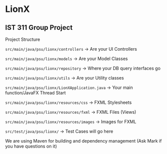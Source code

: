 # LionX

## IST 311 Group Project

Project Structure

``src/main/java/psu/lionx/controllers`` -> Are your UI Controllers

``src/main/java/psu/lionx/models`` -> Are your Model Classes

``src/main/java/psu/lionx/repository`` -> Where your DB query interfaces go

``src/main/java/psu/lionx/utils`` -> Are your Utility classes

``src/main/java/psu/lionx/LionXApplication.java`` -> Your main function/JavaFX Thread Start

``src/main/java/psu/lionx/resources/css`` -> FXML Stylesheets

``src/main/java/psu/lionx/resources/fxml`` -> FXML Files (Views)

``src/main/java/psu/lionx/resources/images`` -> Images for FXML

``src/test/java/psu/lionx/`` -> Test Cases will go here


We are using Maven for building and dependency management (Ask Mark if you have questions on it)
